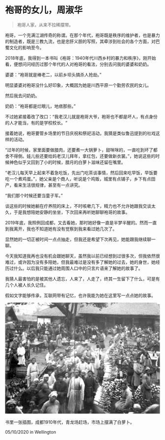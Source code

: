 # 袍哥的女儿，周淑华

> 袍哥人家，从来不拉稀摆带。

袍哥，一个充满江湖传奇的称谓。在那个年代，袍哥既是秩序的维护者，也是暴力的制造者，既是三教九流，也是忠肝义胆的写照，其牵涉到社会的各个方面，对巴蜀文化的影响至今。

2018年底，我得到一本书叫《袍哥：1940年代川西乡村的暴力和秩序》，刚开始看，便想问问经历过那个年代的人对袍哥的看法，分别去问我的婆婆和奶奶。

婆婆：“袍哥就是棒老二，以前乡坝头搞杀人抢劫。”

明显婆婆对袍哥没什么好印象，大概因为她是川西平原一个勤劳农民的女儿。

然后我去问奶奶。

奶奶：“袍哥都是烂眼儿，地痞那些。”

不过她紧接着改了改口：“我老汉儿就是袍哥大爷，袍哥也不都是坏人，有点身份的人才能当，有的是学校校长。“

接着她说，袍哥要管乡场里的节日庆祝和祭祀活动，我猜是类似鲁迅提到的社戏这样的活动。

“过年的时候，家里面要做腊肉，还要煮一大锅萝卜，甜咪咪的，一直吃到坏了都舍不得倒。娃儿些还要给妈老汉儿拜年，拿红包，还要做新衣裳。”，她说这些的时候神色似乎又回到了小的时候，腊月的白萝卜滋味还留在嘴里。

“老汉儿每天早上起来不着急吃饭，先出门吃茶谈事情，然后回来吃早饭，早饭要吃一个煮鸡蛋。”，她父亲是个商人，听说是个鸡贩，城里有点铺子，乡下有点田产，看来生活很规律，甚至有一点讲究。

“我们那个时候还要当童子军。”

谈这些的时候她躺在疗养院的床上，不时咳嗽几下，精力也不允许她跟我交谈太久，于是我想陪她安静的坐坐，下次回来再听她聊聊袍哥的故事。

2019年底，我照例回成都，又去看她，那时她好像一直是半梦半醒的。然而一直到我离开，我也不知道她有没有觉察到我来看过她几次了。

显然她的一切正被时间一点点抽走，但我还是希望下次再见，她能跟我继续聊一聊。

今天我知道我再也没有机会跟她聊天，虽然我以前已经想到过很多次，但我依然很难过，或许因为没有多陪她，但我最难过是没有多了解她的过去，她的身世，她经历过什么。以后我只能通过她周围人口中的只言片语来了解她的故事了。

我猜人最害怕的是被其他人遗忘，人来了，人走了，终其一生留下了什么，可是有几个人被人长久记住。

假如文字能够传承，互联网带有记忆，也许我能为她在这里写一点点她的故事。

<img src="./assets/chengdu-market-1910.jpg" alt="chengdu market in 1910s" width="800"/>

书里一张插图，成都1910年代，青龙场赶场，市场上摆满了白萝卜。

05/10/2020 in Wellington
